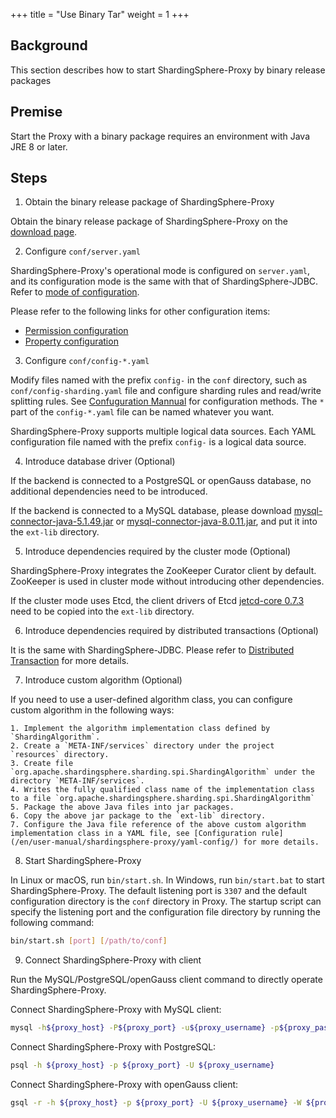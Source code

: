 +++
title = "Use Binary Tar"
weight = 1
+++

## Background

This section describes how to start ShardingSphere-Proxy by binary release packages

## Premise

Start the Proxy with a binary package requires an environment with Java JRE 8 or later.

## Steps

1. Obtain the binary release package of ShardingSphere-Proxy

Obtain the binary release package of ShardingSphere-Proxy on the [download page](https://shardingsphere.apache.org/document/current/en/downloads/).

2. Configure `conf/server.yaml`

ShardingSphere-Proxy's operational mode is configured on `server.yaml`, and its configuration mode is the same with that of ShardingSphere-JDBC. Refer to [mode of configuration](/en/user-manual/shardingsphere-jdbc/yaml-config/mode/).

Please refer to the following links for other configuration items:
* [Permission configuration](/en/user-manual/shardingsphere-proxy/yaml-config/authority/)
* [Property configuration](/en/user-manual/shardingsphere-proxy/yaml-config/props/)

3. Configure `conf/config-*.yaml`

Modify files named with the prefix `config-` in the `conf` directory, such as `conf/config-sharding.yaml` file and configure sharding rules and read/write splitting rules. See [Confuguration Mannual](/en/user-manual/shardingsphere-proxy/yaml-config/) for configuration methods. The `*` part of the `config-*.yaml` file can be named whatever you want.

ShardingSphere-Proxy supports multiple logical data sources. Each YAML configuration file named with the prefix `config-` is a logical data source.

4. Introduce database driver (Optional)

If the backend is connected to a PostgreSQL or openGauss database, no additional dependencies need to be introduced.

If the backend is connected to a MySQL database, please download [mysql-connector-java-5.1.49.jar](https://repo1.maven.org/maven2/mysql/mysql-connector-java/5.1.49/mysql-connector-java-5.1.49.jar) or [mysql-connector-java-8.0.11.jar](https://repo1.maven.org/maven2/mysql/mysql-connector-java/8.0.11/mysql-connector-java-8.0.11.jar), and put it into the `ext-lib` directory.

5. Introduce dependencies required by the cluster mode (Optional)

ShardingSphere-Proxy integrates the ZooKeeper Curator client by default. ZooKeeper is used in cluster mode without introducing other dependencies.

If the cluster mode uses Etcd, the client drivers of Etcd [jetcd-core 0.7.3](https://repo1.maven.org/maven2/io/etcd/jetcd-core/0.7.3/jetcd-core-0.7.3.jar) need to be copied into the `ext-lib` directory.

6. Introduce dependencies required by distributed transactions (Optional)

It is the same with ShardingSphere-JDBC.
Please refer to [Distributed Transaction](/en/user-manual/shardingsphere-jdbc/special-api/transaction/) for more details.

7. Introduce custom algorithm (Optional)

If you need to use a user-defined algorithm class, you can configure custom algorithm in the following ways:

    1. Implement the algorithm implementation class defined by `ShardingAlgorithm`.
    2. Create a `META-INF/services` directory under the project `resources` directory.
    3. Create file `org.apache.shardingsphere.sharding.spi.ShardingAlgorithm` under the directory `META-INF/services`.
    4. Writes the fully qualified class name of the implementation class to a file `org.apache.shardingsphere.sharding.spi.ShardingAlgorithm`
    5. Package the above Java files into jar packages.
    6. Copy the above jar package to the `ext-lib` directory.
    7. Configure the Java file reference of the above custom algorithm implementation class in a YAML file, see [Configuration rule](/en/user-manual/shardingsphere-proxy/yaml-config/) for more details.

8. Start ShardingSphere-Proxy

In Linux or macOS, run `bin/start.sh`. In Windows, run `bin/start.bat` to start ShardingSphere-Proxy. The default listening port is `3307` and the default configuration directory is the `conf` directory in Proxy. The startup script can specify the listening port and the configuration file directory by running the following command:

```bash
bin/start.sh [port] [/path/to/conf]
```

9. Connect ShardingSphere-Proxy with client

Run the MySQL/PostgreSQL/openGauss client command to directly operate ShardingSphere-Proxy.

Connect ShardingSphere-Proxy with MySQL client:
```bash
mysql -h${proxy_host} -P${proxy_port} -u${proxy_username} -p${proxy_password}
```

Connect ShardingSphere-Proxy with PostgreSQL:
```bash 
psql -h ${proxy_host} -p ${proxy_port} -U ${proxy_username}
```

Connect ShardingSphere-Proxy with openGauss client:
```bash 
gsql -r -h ${proxy_host} -p ${proxy_port} -U ${proxy_username} -W ${proxy_password}
```
